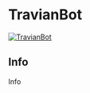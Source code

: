 # TravianBot

[ ![TravianBot](https://app.codeship.com/projects/9eb07ad0-5d81-0135-77a0-1eebb642e56d/status?branch=master)](https://app.codeship.com/projects/238207)

## Info
Info
